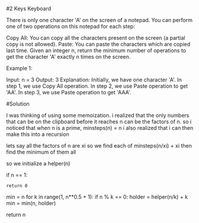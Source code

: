 #2 Keys Keyboard

There is only one character 'A' on the screen of a notepad. You can perform one of two operations on this notepad for each step:

Copy All: You can copy all the characters present on the screen (a partial copy is not allowed).
Paste: You can paste the characters which are copied last time.
Given an integer n, return the minimum number of operations to get the character 'A' exactly n times on the screen.

 
Example 1:

Input: n = 3
Output: 3
Explanation: Initially, we have one character 'A'.
In step 1, we use Copy All operation.
In step 2, we use Paste operation to get 'AA'.
In step 3, we use Paste operation to get 'AAA'.

#Solution

I was thinking of using some memoization. i realized that the only numbers that can be on the clipboard before it reaches n can be the factors of n. 
so i noticed that when n is a prime, minsteps(n) = n 
i also realized that i can then make this into a recursion

lets say all the factors of n are xi
so we find each of minsteps(n/xi) + xi 
then find the minimum of them all

so we initialize a helper(n) 

if n == 1:

    return 0
min = n
for k in range(1, n**0.5 + 1):
    if n % k == 0:
        holder = helper(n/k) + k
        min = min(n, holder)

return n 
